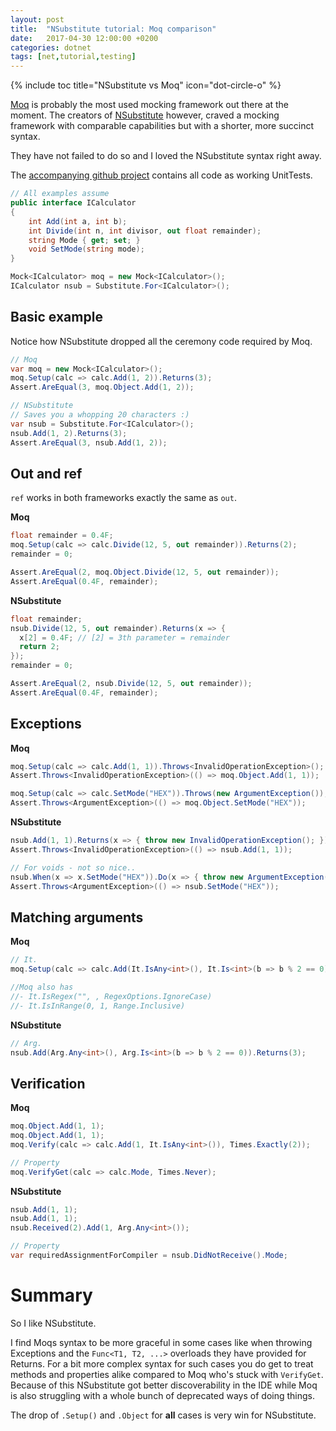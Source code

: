 ```yaml
---
layout: post
title:  "NSubstitute tutorial: Moq comparison"
date:   2017-04-30 12:00:00 +0200
categories: dotnet
tags: [net,tutorial,testing]
---
```


{% include toc title="NSubstitute vs Moq" icon="dot-circle-o" %}

[Moq][Moq] is probably the most used mocking framework out there at the moment.
The creators of [NSubstitute][NSubstitute] however, craved a mocking framework
with comparable capabilities but with a shorter, more succinct syntax.

They have not failed to do so and I loved the NSubstitute syntax right away.

<!--more-->

The [accompanying github project][github-project] contains all code as working UnitTests.


```c#
// All examples assume
public interface ICalculator
{
	int Add(int a, int b);
	int Divide(int n, int divisor, out float remainder);
	string Mode { get; set; }
	void SetMode(string mode);
}

Mock<ICalculator> moq = new Mock<ICalculator>();
ICalculator nsub = Substitute.For<ICalculator>();
```

## Basic example

Notice how NSubstitute dropped all the ceremony code required by Moq.

```c#
// Moq
var moq = new Mock<ICalculator>();
moq.Setup(calc => calc.Add(1, 2)).Returns(3);
Assert.AreEqual(3, moq.Object.Add(1, 2));

// NSubstitute
// Saves you a whopping 20 characters :)
var nsub = Substitute.For<ICalculator>();
nsub.Add(1, 2).Returns(3);
Assert.AreEqual(3, nsub.Add(1, 2));
```

## Out and ref

`ref` works in both frameworks exactly the same as `out`.

**Moq**

```c#
float remainder = 0.4F;
moq.Setup(calc => calc.Divide(12, 5, out remainder)).Returns(2);
remainder = 0;

Assert.AreEqual(2, moq.Object.Divide(12, 5, out remainder));
Assert.AreEqual(0.4F, remainder);
```

**NSubstitute**

```c#
float remainder;
nsub.Divide(12, 5, out remainder).Returns(x => {
  x[2] = 0.4F; // [2] = 3th parameter = remainder
  return 2;
});
remainder = 0;

Assert.AreEqual(2, nsub.Divide(12, 5, out remainder));
Assert.AreEqual(0.4F, remainder);
```



## Exceptions

**Moq**

```c#
moq.Setup(calc => calc.Add(1, 1)).Throws<InvalidOperationException>();
Assert.Throws<InvalidOperationException>(() => moq.Object.Add(1, 1));

moq.Setup(calc => calc.SetMode("HEX")).Throws(new ArgumentException());
Assert.Throws<ArgumentException>(() => moq.Object.SetMode("HEX"));
```

**NSubstitute**

```c#
nsub.Add(1, 1).Returns(x => { throw new InvalidOperationException(); });
Assert.Throws<InvalidOperationException>(() => nsub.Add(1, 1));

// For voids - not so nice..
nsub.When(x => x.SetMode("HEX")).Do(x => { throw new ArgumentException(); });
Assert.Throws<ArgumentException>(() => nsub.SetMode("HEX"));
```

## Matching arguments

**Moq**

```c#
// It.
moq.Setup(calc => calc.Add(It.IsAny<int>(), It.Is<int>(b => b % 2 == 0))).Returns(3);

//Moq also has
//- It.IsRegex("", , RegexOptions.IgnoreCase)
//- It.IsInRange(0, 1, Range.Inclusive)
```

**NSubstitute**

```c#
// Arg.
nsub.Add(Arg.Any<int>(), Arg.Is<int>(b => b % 2 == 0)).Returns(3);
```

## Verification

**Moq**

```c#
moq.Object.Add(1, 1);
moq.Object.Add(1, 1);
moq.Verify(calc => calc.Add(1, It.IsAny<int>()), Times.Exactly(2));

// Property
moq.VerifyGet(calc => calc.Mode, Times.Never);
```

**NSubstitute**

```c#
nsub.Add(1, 1);
nsub.Add(1, 1);
nsub.Received(2).Add(1, Arg.Any<int>());

// Property
var requiredAssignmentForCompiler = nsub.DidNotReceive().Mode;
```

# Summary

So I like NSubstitute.

I find Moqs syntax to be more graceful in some cases like when throwing Exceptions
and the `Func<T1, T2, ...>` overloads they have provided for Returns.
For a bit more complex syntax for such cases you do get to treat methods and properties 
alike compared to Moq who's stuck with `VerifyGet`.
Because of this NSubstitute got better discoverability in the IDE while Moq is
also struggling with a whole bunch of deprecated ways of doing things.

The drop of `.Setup()` and `.Object` for **all** cases is very win for NSubstitute.



[github-project]: https://github.com/be-pongit/NSubstituteTutorial
[Moq]: https://github.com/moq/moq4
[NSubstitute]: https://github.com/nsubstitute/nsubstitute
[Moq-Help]: https://github.com/Moq/moq4/wiki/Quickstart
[NSubstitute-Help]: http://nsubstitute.github.io/
